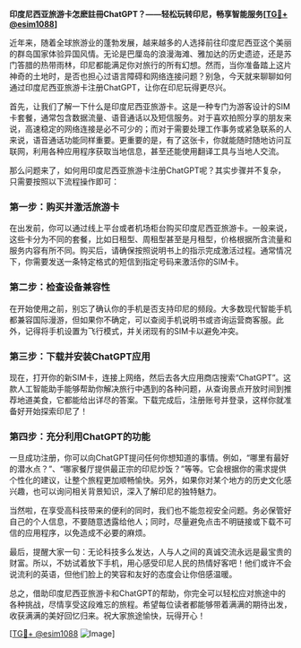 **印度尼西亚旅游卡怎麽註冊ChatGPT？——轻松玩转印尼，畅享智能服务[[TG💪+ @esim1088](https://t.me/s/esim1088)]**

近年来，随着全球旅游业的蓬勃发展，越来越多的人选择前往印度尼西亚这个美丽的群岛国家体验异国风情。无论是巴厘岛的浪漫海滩、雅加达的历史遗迹，还是苏门答腊的热带雨林，印尼都能满足你对旅行的所有幻想。然而，当你准备踏上这片神奇的土地时，是否也担心过语言障碍和网络连接问题？别急，今天就来聊聊如何通过印度尼西亚旅游卡注册ChatGPT，让你在印尼玩得更尽兴。

首先，让我们了解一下什么是印度尼西亚旅游卡。这是一种专门为游客设计的SIM卡套餐，通常包含数据流量、语音通话以及短信服务。对于喜欢拍照分享的朋友来说，高速稳定的网络连接是必不可少的；而对于需要处理工作事务或紧急联系的人来说，语音通话功能同样重要。更重要的是，有了这张卡，你就能随时随地访问互联网，利用各种应用程序获取当地信息，甚至还能使用翻译工具与当地人交流。

那么问题来了，如何用印度尼西亚旅游卡注册ChatGPT呢？其实步骤并不复杂，只需要按照以下流程操作即可：

### 第一步：购买并激活旅游卡

在出发前，你可以通过线上平台或者机场柜台购买印度尼西亚旅游卡。一般来说，这些卡分为不同的套餐，比如日租型、周租型甚至是月租型，价格根据所含流量和服务内容有所不同。购买后，请确保按照说明书上的指示完成激活过程。通常情况下，你需要发送一条特定格式的短信到指定号码来激活你的SIM卡。

### 第二步：检查设备兼容性

在开始使用之前，别忘了确认你的手机是否支持印尼的频段。大多数现代智能手机都兼容国际漫游，但如果你不确定，可以查阅手机说明书或咨询运营商客服。此外，记得将手机设置为飞行模式，并关闭现有的SIM卡以避免冲突。

### 第三步：下载并安装ChatGPT应用

现在，打开你的新SIM卡，连接上网络，然后去各大应用商店搜索“ChatGPT”。这款人工智能助手能够帮助你解决旅行中遇到的各种问题，从查询景点开放时间到推荐地道美食，它都能给出详尽的答案。下载完成后，注册账号并登录，这样你就准备好开始探索印尼了！

### 第四步：充分利用ChatGPT的功能

一旦成功注册，你可以向ChatGPT提问任何你想知道的事情。例如，“哪里有最好的潜水点？”、“哪家餐厅提供最正宗的印尼炒饭？”等等。它会根据你的需求提供个性化的建议，让整个旅程更加顺畅愉快。另外，如果你对某个地方的历史文化感兴趣，也可以询问相关背景知识，深入了解印尼的独特魅力。

当然啦，在享受高科技带来的便利的同时，我们也不能忽视安全问题。务必保管好自己的个人信息，不要随意透露给他人；同时，尽量避免点击不明链接或下载不可信的应用程序，以免造成不必要的麻烦。

最后，提醒大家一句：无论科技多么发达，人与人之间的真诚交流永远是最宝贵的财富。所以，不妨试着放下手机，用心感受印尼人民的热情好客吧！他们或许不会说流利的英语，但他们脸上的笑容和友好的态度会让你倍感温暖。

总之，借助印度尼西亚旅游卡和ChatGPT的帮助，你完全可以轻松应对旅途中的各种挑战，尽情享受这段难忘的旅程。希望每位读者都能够带着满满的期待出发，收获满满的美好回忆归来。祝大家旅途愉快，玩得开心！

[[TG💪+ @esim1088](https://t.me/s/esim1088) ![Image](https://i.postimg.cc/4NQfJmqS/Snipaste-2025-05-13-00-14-12.png)]